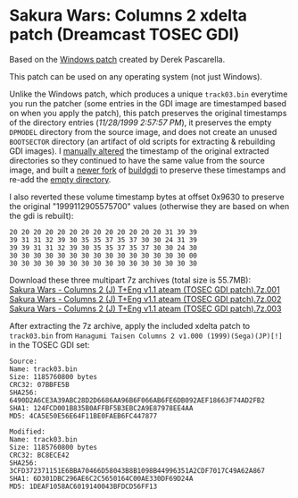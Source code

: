 Sakura Wars: Columns 2 xdelta patch (Dreamcast TOSEC GDI)
============================================

Based on the [Windows patch](https://github.com/DerekPascarella/SakuraWarsColumns2-EnglishPatchDreamcast) created by Derek Pascarella.

This patch can be used on any operating system (not just Windows).

Unlike the Windows patch, which produces a unique `track03.bin` everytime you run the patcher (some entries in the GDI image are timestamped based on when you apply the patch), this patch preserves the original timestamps of the directory entries (_11/28/1999 2:57:57 PM_), it preserves the empty `DPMODEL` directory from the source image, and does not create an unused `BOOTSECTOR` directory (an artifact of old scripts for extracting & rebuilding GDI images). I [manually altered](https://www.nirsoft.net/utils/bulk_file_changer.html) the timestamp of the original extracted directories so they continued to have the same value from the source image, and built a [newer fork](https://github.com/Sappharad/GDIbuilder/tree/master/buildgdi) of [buildgdi](https://github.com/tjanas/SakuraWarsColumns2-English-gdi-xdelta/raw/main/buildgdi.exe) to preserve these timestamps and re-add the [empty directory](https://sourceforge.net/p/dcisotools/code/ci/5f14737ba6152592d9ed7ef09d074822db71650c/).

I also reverted these volume timestamp bytes at offset 0x9630 to preserve the original "1999112905575700" values (otherwise they are based on when the gdi is rebuilt):
```
20 20 20 20 20 20 20 20 20 20 20 20 20 31 39 39
39 31 31 32 39 30 35 35 37 35 37 30 30 24 31 39
39 39 31 31 32 39 30 35 35 37 35 37 30 30 24 30
30 30 30 30 30 30 30 30 30 30 30 30 30 30 30 00
30 30 30 30 30 30 30 30 30 30 30 30 30 30 30 30
```

Download these three multipart 7z archives (total size is 55.7MB):  
[Sakura Wars - Columns 2 (J) T+Eng v1.1 ateam (TOSEC GDI patch).7z.001](https://github.com/tjanas/SakuraWarsColumns2-English-gdi-xdelta/raw/main/Sakura%20Wars%20-%20Columns%202%20(J)%20T%2BEng%20v1.1%20ateam%20(TOSEC%20GDI%20patch).7z.001)  
[Sakura Wars - Columns 2 (J) T+Eng v1.1 ateam (TOSEC GDI patch).7z.002](https://github.com/tjanas/SakuraWarsColumns2-English-gdi-xdelta/raw/main/Sakura%20Wars%20-%20Columns%202%20(J)%20T%2BEng%20v1.1%20ateam%20(TOSEC%20GDI%20patch).7z.002)  
[Sakura Wars - Columns 2 (J) T+Eng v1.1 ateam (TOSEC GDI patch).7z.003](https://github.com/tjanas/SakuraWarsColumns2-English-gdi-xdelta/raw/main/Sakura%20Wars%20-%20Columns%202%20(J)%20T%2BEng%20v1.1%20ateam%20(TOSEC%20GDI%20patch).7z.003)  

After extracting the 7z archive, apply the included xdelta patch to `track03.bin` from `Hanagumi Taisen Columns 2 v1.000 (1999)(Sega)(JP)[!]` in the TOSEC GDI set:

```
Source:
Name: track03.bin
Size: 1185760800 bytes
CRC32: 07BBFE5B
SHA256: 6490D2A6CE3A39ABC28D2D6686AA96B6F066AB6FE6DB092AEF18663F74AD2FB2
SHA1: 124FCD001B835B0AFFBF5B3EBC2A9E87978EE4AA
MD5: 4CA5E50E56E64F11BE0FAEB6FC447877

Modified:
Name: track03.bin
Size: 1185760800 bytes
CRC32: BC8ECE42
SHA256: 3CFD372371151E6BBA70466D58043B8B1098B44996351A2CDF7017C49A62A867
SHA1: 6D301DBC296AE6C2C5650164C00AE330DF69D24A
MD5: 1DEAF1058AC6019140043BFDCD56FF13
```
